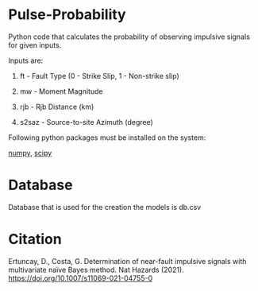 # Pulse-Probability

Python code that calculates the probability of observing impulsive signals for given inputs.

Inputs are:

1. ft - Fault Type (0 - Strike Slip, 1 - Non-strike slip)

2. mw - Moment Magnitude

3. rjb - Rjb Distance (km)

4. s2saz - Source-to-site Azimuth (degree)

Following python packages must be installed on the system:

[numpy](https://pypi.org/project/numpy/), [scipy](https://www.scipy.org/install.html)

# Database

Database that is used for the creation the models is db.csv

# Citation

Ertuncay, D., Costa, G. Determination of near-fault impulsive signals with multivariate naïve Bayes method. Nat Hazards (2021). https://doi.org/10.1007/s11069-021-04755-0


